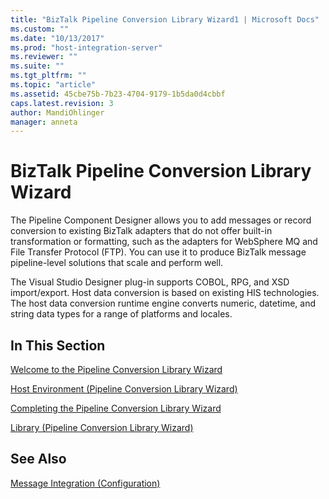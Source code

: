 ```yaml
---
title: "BizTalk Pipeline Conversion Library Wizard1 | Microsoft Docs"
ms.custom: ""
ms.date: "10/13/2017"
ms.prod: "host-integration-server"
ms.reviewer: ""
ms.suite: ""
ms.tgt_pltfrm: ""
ms.topic: "article"
ms.assetid: 45cbe75b-7b23-4704-9179-1b5da0d4cbbf
caps.latest.revision: 3
author: MandiOhlinger
manager: anneta
---
```

# BizTalk Pipeline Conversion Library Wizard
The Pipeline Component Designer allows you to add messages or record conversion to existing BizTalk adapters that do not offer built-in transformation or formatting, such as the adapters for WebSphere MQ and File Transfer Protocol (FTP). You can use it to produce BizTalk message pipeline-level solutions that scale and perform well.  
  
 The Visual Studio Designer plug-in supports COBOL, RPG, and XSD import/export. Host data conversion is based on existing HIS technologies. The host data conversion runtime engine converts numeric, datetime, and string data types for a range of platforms and locales.  
  
## In This Section  
 [Welcome to the Pipeline Conversion Library Wizard](../core/welcome-to-the-pipeline-conversion-library-wizard.md)  
  
 [Host Environment (Pipeline Conversion Library Wizard)](../core/host-environment-pipeline-conversion-library-wizard.md)  
  
 [Completing the Pipeline Conversion Library Wizard](../core/completing-the-pipeline-conversion-library-wizard.md)  
  
 [Library (Pipeline Conversion Library Wizard)](../core/library-pipeline-conversion-library-wizard.md)  
  
## See Also  
 [Message Integration (Configuration)](../core/message-integration-configuration.md)